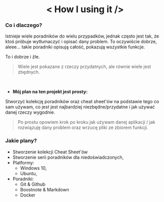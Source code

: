 <div align="center">

# < How I using it />
</div>

<div style="justify">

### Co i dlaczego?

Istnieje wiele poradników do wielu przypadków, jednak często jest tak, że ktoś próbuje wytłumaczyć i opisać dany problem. To oczywiście dobrze, aleee... takie poradniki opisują całość, pokazują wszystkie funkcje.

To i dobrze i źle.

>Wiele jest pokazane z rzeczy przydatnych, ale równie wiele jest zbędnych.

<br>

* **Mój plan na ten projekt jest prosty:**

Stworzyć kolekcję poradników oraz cheat sheet'ów na podstawie tego co sam używam, co jest jest najbardziej niezbędne/przydatne i jak używać danej rzeczy wygodnie.

>Po prostu opowiem krok po kroku jak używam danej aplikacji / jak rozwiązuję dany problem oraz wrzucę pliki ze zbiorem funkcji.


### Jakie plany?
* Stworzenie kolekcji Cheat Sheet'ów
* Stworzenie serii poradników dla niedoświadczonych,
* Platformy:
  * Windows 10,
  * Ubuntu,
* Poradniki:
  * Git & Github
  * Boostnote & Markdown
  * Docker
</div>
